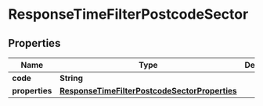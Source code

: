 

# ResponseTimeFilterPostcodeSector

## Properties

Name | Type | Description | Notes
------------ | ------------- | ------------- | -------------
**code** | **String** |  | 
**properties** | [**ResponseTimeFilterPostcodeSectorProperties**](ResponseTimeFilterPostcodeSectorProperties.md) |  | 




